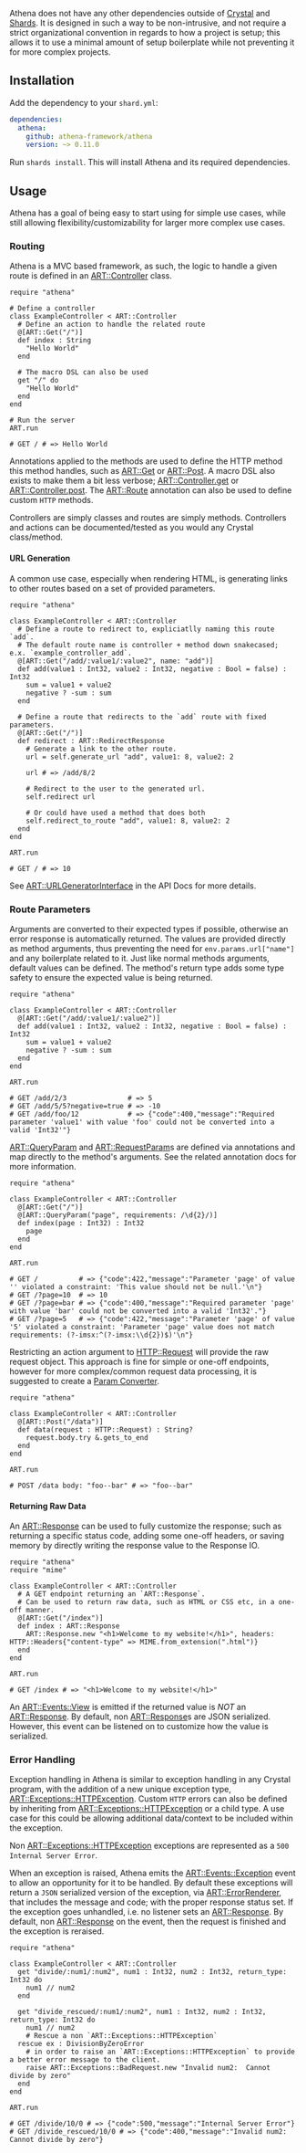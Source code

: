 Athena does not have any other dependencies outside of [Crystal](https://crystal-lang.org) and [Shards](https://crystal-lang.org/reference/the_shards_command/index.html).
It is designed in such a way to be non-intrusive, and not require a strict organizational convention in regards to how a project is setup;
this allows it to use a minimal amount of setup boilerplate while not preventing it for more complex projects.

## Installation

Add the dependency to your `shard.yml`:

```yaml
dependencies:
  athena:
    github: athena-framework/athena
    version: ~> 0.11.0
```

Run `shards install`.  This will install Athena and its required dependencies.

## Usage

Athena has a goal of being easy to start using for simple use cases, while still allowing flexibility/customizability for larger more complex use cases.

### Routing

Athena is a MVC based framework, as such, the logic to handle a given route is defined in an [ART::Controller](https://athena-framework.github.io/athena/Athena/Routing/Controller.html) class.

```crystal
require "athena"

# Define a controller
class ExampleController < ART::Controller
  # Define an action to handle the related route
  @[ART::Get("/")]
  def index : String
    "Hello World"
  end

  # The macro DSL can also be used
  get "/" do
    "Hello World"
  end
end

# Run the server
ART.run

# GET / # => Hello World
```
Annotations applied to the methods are used to define the HTTP method this method handles, such as [ART::Get](https://athena-framework.github.io/athena/Athena/Routing/Get.html) or [ART::Post](https://athena-framework.github.io/athena/Athena/Routing/Post.html).  A macro DSL also exists to make them a bit less verbose;
[ART::Controller.get](https://athena-framework.github.io/athena/Athena/Routing/Controller.html#get(path,*args,**named_args,&)-macro) or [ART::Controller.post](https://athena-framework.github.io/athena/Athena/Routing/Controller.html#post(path,*args,**named_args,&)-macro).  The [ART::Route](https://athena-framework.github.io/athena/Athena/Routing/Route.html) annotation can also be used to define custom `HTTP` methods.

Controllers are simply classes and routes are simply methods.  Controllers and actions can be documented/tested as you would any Crystal class/method.

#### URL Generation

A common use case, especially when rendering HTML, is generating links to other routes based on a set of provided parameters.

```crystal
require "athena"

class ExampleController < ART::Controller
  # Define a route to redirect to, expliciatlly naming this route `add`.
  # The default route name is controller + method down snakecased; e.x. `example_controller_add`.
  @[ART::Get("/add/:value1/:value2", name: "add")]
  def add(value1 : Int32, value2 : Int32, negative : Bool = false) : Int32
    sum = value1 + value2
    negative ? -sum : sum
  end

  # Define a route that redirects to the `add` route with fixed parameters.
  @[ART::Get("/")]
  def redirect : ART::RedirectResponse
    # Generate a link to the other route.
    url = self.generate_url "add", value1: 8, value2: 2

    url # => /add/8/2

    # Redirect to the user to the generated url.
    self.redirect url

    # Or could have used a method that does both
    self.redirect_to_route "add", value1: 8, value2: 2
  end
end

ART.run

# GET / # => 10
```

See [ART::URLGeneratorInterface](https://athena-framework.github.io/athena/Athena/Routing/URLGeneratorInterface.html) in the API Docs for more details.

### Route Parameters

Arguments are converted to their expected types if possible, otherwise an error response is automatically returned.
The values are provided directly as method arguments, thus preventing the need for `env.params.url["name"]` and any boilerplate related to it. Just like normal methods arguments, default values can be defined. The method's return type adds some type safety to ensure the expected value is being returned.

```crystal
require "athena"

class ExampleController < ART::Controller
  @[ART::Get("/add/:value1/:value2")]
  def add(value1 : Int32, value2 : Int32, negative : Bool = false) : Int32
    sum = value1 + value2
    negative ? -sum : sum
  end
end

ART.run

# GET /add/2/3               # => 5
# GET /add/5/5?negative=true # => -10
# GET /add/foo/12            # => {"code":400,"message":"Required parameter 'value1' with value 'foo' could not be converted into a valid 'Int32'"}
```

[ART::QueryParam](https://athena-framework.github.io/athena/Athena/Routing/QueryParam.html) and [ART::RequestParam](https://athena-framework.github.io/athena/Athena/Routing/RequestParam.html)s are defined via annotations and map directly to the method's arguments.  See the related annotation docs for more information.

```crystal
require "athena"

class ExampleController < ART::Controller
  @[ART::Get("/")]
  @[ART::QueryParam("page", requirements: /\d{2}/)]
  def index(page : Int32) : Int32
    page
  end
end

ART.run

# GET /          # => {"code":422,"message":"Parameter 'page' of value '' violated a constraint: 'This value should not be null.'\n"}
# GET /?page=10  # => 10
# GET /?page=bar # => {"code":400,"message":"Required parameter 'page' with value 'bar' could not be converted into a valid 'Int32'."}
# GET /?page=5   # => {"code":422,"message":"Parameter 'page' of value '5' violated a constraint: 'Parameter 'page' value does not match requirements: (?-imsx:^(?-imsx:\\d{2})$)'\n"}
```

Restricting an action argument to [HTTP::Request](https://crystal-lang.org/api/HTTP/Request.html) will provide the raw request object.
This approach is fine for simple or one-off endpoints, however for more complex/common request data processing, it is suggested to create
a [Param Converter](./advanced_usage.md#param-converters).

```crystal
require "athena"

class ExampleController < ART::Controller
  @[ART::Post("/data")]
  def data(request : HTTP::Request) : String?
    request.body.try &.gets_to_end
  end
end

ART.run

# POST /data body: "foo--bar" # => "foo--bar"
```

#### Returning Raw Data

An [ART::Response](https://athena-framework.github.io/athena/Athena/Routing/Response.html) can be used to fully customize the response; such as returning a specific status code, adding some one-off headers, or saving memory by directly writing the response value to the Response IO.

```crystal
require "athena"
require "mime"

class ExampleController < ART::Controller
  # A GET endpoint returning an `ART::Response`.
  # Can be used to return raw data, such as HTML or CSS etc, in a one-off manner.
  @[ART::Get("/index")]
  def index : ART::Response
    ART::Response.new "<h1>Welcome to my website!</h1>", headers: HTTP::Headers{"content-type" => MIME.from_extension(".html")}
  end
end

ART.run

# GET /index # => "<h1>Welcome to my website!</h1>"
```

An [ART::Events::View](https://athena-framework.github.io/athena/Athena/Routing/Events/View.html) is emitted if the returned value is _NOT_ an [ART::Response](https://athena-framework.github.io/athena/Athena/Routing/Response.html).  By default, non [ART::Response](https://athena-framework.github.io/athena/Athena/Routing/Response.html)s are JSON serialized.
However, this event can be listened on to customize how the value is serialized.

### Error Handling

Exception handling in Athena is similar to exception handling in any Crystal program, with the addition of a new unique exception type, [ART::Exceptions::HTTPException](https://athena-framework.github.io/athena/Athena/Routing/Exceptions/HTTPException.html).
Custom `HTTP` errors can also be defined by inheriting from [ART::Exceptions::HTTPException](https://athena-framework.github.io/athena/Athena/Routing/Exceptions/HTTPException.html) or a child type.
A use case for this could be allowing additional data/context to be included within the exception.

Non [ART::Exceptions::HTTPException](https://athena-framework.github.io/athena/Athena/Routing/Exceptions/HTTPException.html) exceptions are represented as a `500 Internal Server Error`.

When an exception is raised, Athena emits the [ART::Events::Exception](https://athena-framework.github.io/athena/Athena/Routing/Events/Exception.html) event to allow an opportunity for it to be handled.
By default these exceptions will return a `JSON` serialized version of the exception, via [ART::ErrorRenderer](https://athena-framework.github.io/athena/Athena/Routing/ErrorRenderer.html), that includes the message and code; with the proper response status set.
If the exception goes unhandled, i.e. no listener sets an [ART::Response](https://athena-framework.github.io/athena/Athena/Routing/Response.html).  By default, non [ART::Response](https://athena-framework.github.io/athena/Athena/Routing/Response.html) on the event, then the request is finished and the exception is reraised.

```crystal
require "athena"

class ExampleController < ART::Controller
  get "divide/:num1/:num2", num1 : Int32, num2 : Int32, return_type: Int32 do
    num1 // num2
  end

  get "divide_rescued/:num1/:num2", num1 : Int32, num2 : Int32, return_type: Int32 do
    num1 // num2
    # Rescue a non `ART::Exceptions::HTTPException`
  rescue ex : DivisionByZeroError
    # in order to raise an `ART::Exceptions::HTTPException` to provide a better error message to the client.
    raise ART::Exceptions::BadRequest.new "Invalid num2:  Cannot divide by zero"
  end
end

ART.run

# GET /divide/10/0 # => {"code":500,"message":"Internal Server Error"}
# GET /divide_rescued/10/0 # => {"code":400,"message":"Invalid num2:  Cannot divide by zero"}
```
